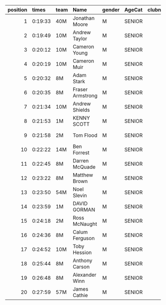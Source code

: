 |   position | times   | team   | Name             | gender   | AgeCat   |   clubnumber | Club name             | Website                                |   finishPosition |
|-----------:|:--------|:-------|:-----------------|:---------|:---------|-------------:|:----------------------|:---------------------------------------|-----------------:|
|          1 | 0:19:33 | 40M    | Jonathan Moore   | M        | SENIOR   |           40 | Motherwell AC         | https://motherwellac.com/              |                3 |
|          2 | 0:19:49 | 10M    | Andrew Taylor    | M        | SENIOR   |           10 | Shettleston Harriers  | http://shettlestonharriers.org.uk/     |                4 |
|          3 | 0:20:12 | 10M    | Cameron Young    | M        | SENIOR   |           10 | Shettleston Harriers  | http://shettlestonharriers.org.uk/     |                7 |
|          4 | 0:20:19 | 10M    | Cameron Muir     | M        | SENIOR   |           10 | Shettleston Harriers  | http://shettlestonharriers.org.uk/     |                9 |
|          5 | 0:20:32 | 8M     | Adam Stark       | M        | SENIOR   |            8 | Bellahouston Harriers | http://www.bellahoustonharriers.co.uk/ |               10 |
|          6 | 0:20:35 | 8M     | Fraser Armstrong | M        | SENIOR   |            8 | Bellahouston Harriers | http://www.bellahoustonharriers.co.uk/ |               11 |
|          7 | 0:21:34 | 10M    | Andrew Shields   | M        | SENIOR   |           10 | Shettleston Harriers  | http://shettlestonharriers.org.uk/     |               22 |
|          8 | 0:21:53 | 1M     | KENNY SCOTT      | M        | SENIOR   |            1 | East Kilbride AC      | http://www.ekac.org.uk/                |               26 |
|          9 | 0:21:58 | 2M     | Tom Flood        | M        | SENIOR   |            2 | Kilmarnock H&AC       | http://www.kilmarnockharriers.com/     |               28 |
|         10 | 0:22:22 | 14M    | Ben Forrest      | M        | SENIOR   |           14 | Ayr Seaforth AC       | https://www.ayrseaforth.co.uk/         |               31 |
|         11 | 0:22:45 | 8M     | Darren McQuade   | M        | SENIOR   |            8 | Bellahouston Harriers | http://www.bellahoustonharriers.co.uk/ |               35 |
|         12 | 0:23:22 | 8M     | Matthew Brown    | M        | SENIOR   |            8 | Bellahouston Harriers | http://www.bellahoustonharriers.co.uk/ |               41 |
|         13 | 0:23:50 | 54M    | Noel Slevin      | M        | SENIOR   |           54 | VP-Glasgow            | https://www.vp-glasgow.com             |               45 |
|         14 | 0:23:59 | 1M     | DAVID GORMAN     | M        | SENIOR   |            1 | East Kilbride AC      | http://www.ekac.org.uk/                |               46 |
|         15 | 0:24:18 | 2M     | Ross McNaught    | M        | SENIOR   |            2 | Kilmarnock H&AC       | http://www.kilmarnockharriers.com/     |               51 |
|         16 | 0:24:36 | 8M     | Calum Ferguson   | M        | SENIOR   |            8 | Bellahouston Harriers | http://www.bellahoustonharriers.co.uk/ |               56 |
|         17 | 0:24:52 | 10M    | Toby Hession     | M        | SENIOR   |           10 | Shettleston Harriers  | http://shettlestonharriers.org.uk/     |               64 |
|         18 | 0:25:44 | 8M     | Anthony Carson   | M        | SENIOR   |            8 | Bellahouston Harriers | http://www.bellahoustonharriers.co.uk/ |               72 |
|         19 | 0:26:48 | 8M     | Alexander Winn   | M        | SENIOR   |            8 | Bellahouston Harriers | http://www.bellahoustonharriers.co.uk/ |               89 |
|         20 | 0:27:59 | 57M    | James Cathie     | M        | SENIOR   |           57 | Whitemoss AAC         | https://whitemossaac.co.uk/            |              112 |